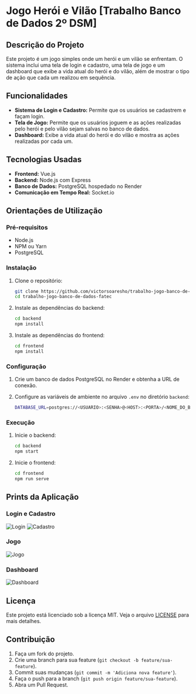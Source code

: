 # Jogo Herói e Vilão [Trabalho Banco de Dados 2º DSM]

## Descrição do Projeto

Este projeto é um jogo simples onde um herói e um vilão se enfrentam. O sistema inclui uma tela de login e cadastro, uma tela de jogo e um dashboard que exibe a vida atual do herói e do vilão, além de mostrar o tipo de ação que cada um realizou em sequência. 

## Funcionalidades

- **Sistema de Login e Cadastro:** Permite que os usuários se cadastrem e façam login.
- **Tela de Jogo:** Permite que os usuários joguem e as ações realizadas pelo herói e pelo vilão sejam salvas no banco de dados.
- **Dashboard:** Exibe a vida atual do herói e do vilão e mostra as ações realizadas por cada um.

## Tecnologias Usadas

- **Frontend:** Vue.js
- **Backend:** Node.js com Express
- **Banco de Dados:** PostgreSQL hospedado no Render
- **Comunicação em Tempo Real:** Socket.io

## Orientações de Utilização

### Pré-requisitos

- Node.js
- NPM ou Yarn
- PostgreSQL

### Instalação

1. Clone o repositório:
    ```sh
    git clone https://github.com/victorsoaresho/trabalho-jogo-banco-de-dados-fatec/
    cd trabalho-jogo-banco-de-dados-fatec
    ```

2. Instale as dependências do backend:
    ```sh
    cd backend
    npm install
    ```

3. Instale as dependências do frontend:
    ```sh
    cd frontend
    npm install
    ```

### Configuração

1. Crie um banco de dados PostgreSQL no Render e obtenha a URL de conexão.

2. Configure as variáveis de ambiente no arquivo `.env` no diretório `backend`:
    ```sh
    DATABASE_URL=postgres://<USUARIO>:<SENHA>@<HOST>:<PORTA>/<NOME_DO_BANCO>
    ```

### Execução

1. Inicie o backend:
    ```sh
    cd backend
    npm start
    ```

2. Inicie o frontend:
    ```sh
    cd frontend
    npm run serve
    ```

## Prints da Aplicação

### Login e Cadastro
![Login](https://github.com/victorsoaresho/trabalho-jogo-banco-de-dados-fatec/assets/136899628/c3e2fff8-26dc-405d-ba5c-1b8895ee3816)
![Cadastro](https://github.com/victorsoaresho/trabalho-jogo-banco-de-dados-fatec/assets/136899628/38daa814-ce79-443a-a6c7-a6e5bb069172)

### Jogo
![Jogo](https://github.com/victorsoaresho/trabalho-jogo-banco-de-dados-fatec/assets/136899628/32458605-7e2c-4921-b672-ff662dcf9b02)

### Dashboard
![Dashboard](https://github.com/victorsoaresho/trabalho-jogo-banco-de-dados-fatec/assets/136899628/f4781940-aba3-412e-b0bc-764e6113fdd4)

## Licença

Este projeto está licenciado sob a licença MIT. Veja o arquivo [LICENSE](./LICENSE) para mais detalhes.

## Contribuição

1. Faça um fork do projeto.
2. Crie uma branch para sua feature (`git checkout -b feature/sua-feature`).
3. Commit suas mudanças (`git commit -m 'Adiciona nova feature'`).
4. Faça o push para a branch (`git push origin feature/sua-feature`).
5. Abra um Pull Request.
